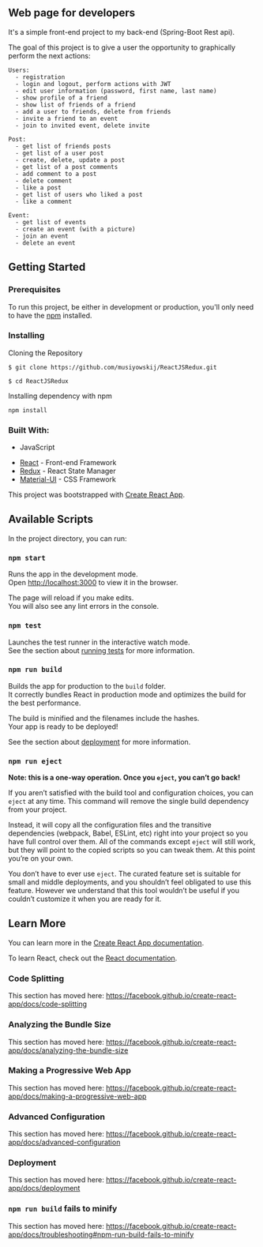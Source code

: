 ## Web page for developers
  It's a simple front-end project to my back-end (Spring-Boot Rest api).

  The goal of this project is to give a user the opportunity to graphically perform the next actions:
    
    Users:
      - registration
      - login and logout, perform actions with JWT
      - edit user information (password, first name, last name)
      - show profile of a friend
      - show list of friends of a friend
      - add a user to friends, delete from friends
      - invite a friend to an event
      - join to invited event, delete invite
    
    Post:
      - get list of friends posts
      - get list of a user post
      - create, delete, update a post
      - get list of a post comments
      - add comment to a post 
      - delete comment 
      - like a post
      - get list of users who liked a post
      - like a comment
      
    Event: 
      - get list of events
      - create an event (with a picture)
      - join an event
      - delete an event
  
  
## Getting Started


### Prerequisites

To run this project, be either in development or production, you'll only need to have the [npm](https://www.npmjs.com/) installed.

### Installing
  
Cloning the Repository
```
$ git clone https://github.com/musiyowskij/ReactJSRedux.git

$ cd ReactJSRedux
```

Installing dependency with npm

```
npm install
```
  
  
### Built With: 
  - JavaScript
  * [React](https://reactjs.org/) - Front-end Framework 
  * [Redux](https://redux.js.org/) - React State Manager
  * [Material-UI](https://material-ui.com/) - CSS Framework
  

  
  





This project was bootstrapped with [Create React App](https://github.com/facebook/create-react-app).

## Available Scripts

In the project directory, you can run:

### `npm start`

Runs the app in the development mode.<br />
Open [http://localhost:3000](http://localhost:3000) to view it in the browser.

The page will reload if you make edits.<br />
You will also see any lint errors in the console.

### `npm test`

Launches the test runner in the interactive watch mode.<br />
See the section about [running tests](https://facebook.github.io/create-react-app/docs/running-tests) for more information.

### `npm run build`

Builds the app for production to the `build` folder.<br />
It correctly bundles React in production mode and optimizes the build for the best performance.

The build is minified and the filenames include the hashes.<br />
Your app is ready to be deployed!

See the section about [deployment](https://facebook.github.io/create-react-app/docs/deployment) for more information.

### `npm run eject`

**Note: this is a one-way operation. Once you `eject`, you can’t go back!**

If you aren’t satisfied with the build tool and configuration choices, you can `eject` at any time. This command will remove the single build dependency from your project.

Instead, it will copy all the configuration files and the transitive dependencies (webpack, Babel, ESLint, etc) right into your project so you have full control over them. All of the commands except `eject` will still work, but they will point to the copied scripts so you can tweak them. At this point you’re on your own.

You don’t have to ever use `eject`. The curated feature set is suitable for small and middle deployments, and you shouldn’t feel obligated to use this feature. However we understand that this tool wouldn’t be useful if you couldn’t customize it when you are ready for it.

## Learn More

You can learn more in the [Create React App documentation](https://facebook.github.io/create-react-app/docs/getting-started).

To learn React, check out the [React documentation](https://reactjs.org/).

### Code Splitting

This section has moved here: https://facebook.github.io/create-react-app/docs/code-splitting

### Analyzing the Bundle Size

This section has moved here: https://facebook.github.io/create-react-app/docs/analyzing-the-bundle-size

### Making a Progressive Web App

This section has moved here: https://facebook.github.io/create-react-app/docs/making-a-progressive-web-app

### Advanced Configuration

This section has moved here: https://facebook.github.io/create-react-app/docs/advanced-configuration

### Deployment

This section has moved here: https://facebook.github.io/create-react-app/docs/deployment

### `npm run build` fails to minify

This section has moved here: https://facebook.github.io/create-react-app/docs/troubleshooting#npm-run-build-fails-to-minify
